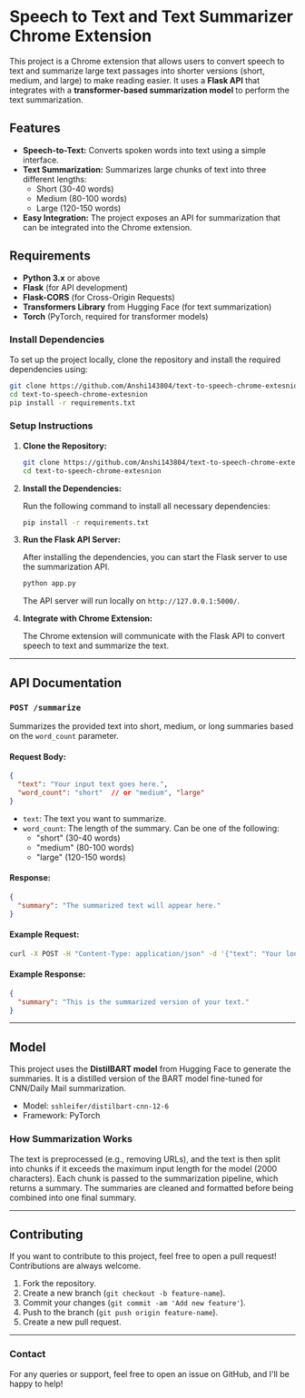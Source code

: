 # Speech to Text and Text Summarizer Chrome Extension

This project is a Chrome extension that allows users to convert speech to text and summarize large text passages into shorter versions (short, medium, and large) to make reading easier. It uses a **Flask API** that integrates with a **transformer-based summarization model** to perform the text summarization.

## Features

- **Speech-to-Text:** Converts spoken words into text using a simple interface.
- **Text Summarization:** Summarizes large chunks of text into three different lengths:
  - Short (30-40 words)
  - Medium (80-100 words)
  - Large (120-150 words)
- **Easy Integration:** The project exposes an API for summarization that can be integrated into the Chrome extension.

## Requirements

- **Python 3.x** or above
- **Flask** (for API development)
- **Flask-CORS** (for Cross-Origin Requests)
- **Transformers Library** from Hugging Face (for text summarization)
- **Torch** (PyTorch, required for transformer models)
  
### Install Dependencies

To set up the project locally, clone the repository and install the required dependencies using:

```bash
git clone https://github.com/Anshi143804/text-to-speech-chrome-extesnion.git
cd text-to-speech-chrome-extesnion
pip install -r requirements.txt
```

### Setup Instructions

1. **Clone the Repository:**

   ```bash
   git clone https://github.com/Anshi143804/text-to-speech-chrome-extesnion.git
   cd text-to-speech-chrome-extesnion
   ```

2. **Install the Dependencies:**

   Run the following command to install all necessary dependencies:

   ```bash
   pip install -r requirements.txt
   ```

3. **Run the Flask API Server:**

   After installing the dependencies, you can start the Flask server to use the summarization API.

   ```bash
   python app.py
   ```

   The API server will run locally on `http://127.0.0.1:5000/`.

4. **Integrate with Chrome Extension:**

   The Chrome extension will communicate with the Flask API to convert speech to text and summarize the text.

---

## API Documentation

### `POST /summarize`

Summarizes the provided text into short, medium, or long summaries based on the `word_count` parameter.

#### Request Body:

```json
{
  "text": "Your input text goes here.",
  "word_count": "short"  // or "medium", "large"
}
```

- `text`: The text you want to summarize.
- `word_count`: The length of the summary. Can be one of the following:
  - "short" (30-40 words)
  - "medium" (80-100 words)
  - "large" (120-150 words)

#### Response:

```json
{
  "summary": "The summarized text will appear here."
}
```

#### Example Request:

```bash
curl -X POST -H "Content-Type: application/json" -d '{"text": "Your long text here.", "word_count": "medium"}' http://127.0.0.1:5000/summarize
```

#### Example Response:

```json
{
  "summary": "This is the summarized version of your text."
}
```

---

## Model

This project uses the **DistilBART model** from Hugging Face to generate the summaries. It is a distilled version of the BART model fine-tuned for CNN/Daily Mail summarization.

- Model: `sshleifer/distilbart-cnn-12-6`
- Framework: PyTorch

### How Summarization Works

The text is preprocessed (e.g., removing URLs), and the text is then split into chunks if it exceeds the maximum input length for the model (2000 characters). Each chunk is passed to the summarization pipeline, which returns a summary. The summaries are cleaned and formatted before being combined into one final summary.

---

## Contributing

If you want to contribute to this project, feel free to open a pull request! Contributions are always welcome.

1. Fork the repository.
2. Create a new branch (`git checkout -b feature-name`).
3. Commit your changes (`git commit -am 'Add new feature'`).
4. Push to the branch (`git push origin feature-name`).
5. Create a new pull request.

---


### Contact

For any queries or support, feel free to open an issue on GitHub, and I'll be happy to help!

